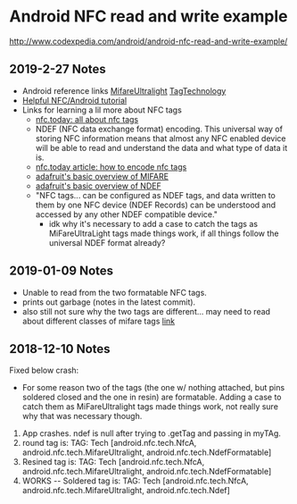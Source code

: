 # Android NFC read and write example

http://www.codexpedia.com/android/android-nfc-read-and-write-example/

## 2019-2-27 Notes
- Android reference links [MifareUltralight](https://developer.android.com/reference/android/nfc/tech/MifareUltralight)  [TagTechnology](https://developer.android.com/reference/android/nfc/tech/TagTechnology.html) 
- [Helpful NFC/Android tutorial](https://code.tutsplus.com/tutorials/reading-nfc-tags-with-android--mobile-17278)
- Links for learning a lil more about NFC tags
  - [nfc.today: all about nfc tags](https://nfc.today/advice/nfc-tags)
  - NDEF (NFC data exchange format) encoding. This universal way of storing NFC information means that almost any NFC enabled device will be able to read and understand the data and what type of data it is.
  - [nfc.today article: how to encode nfc tags](https://nfc.today/learn/how-to-encode-nfc-tags)
  - [adafruit's basic overview of MIFARE](https://learn.adafruit.com/adafruit-pn532-rfid-nfc/mifare)
  - [adafruit's basic overview of NDEF](https://learn.adafruit.com/adafruit-pn532-rfid-nfc/ndef)
  - "NFC tags... can be configured as NDEF tags, and data written to them by one NFC device (NDEF Records) can be understood and accessed by any other NDEF compatible device."
    - idk why it's necessary to add a case to catch the tags as MiFareUltraLight tags made things work, if all things follow the universal NDEF format already? 

## 2019-01-09 Notes
- Unable to read from the two formatable NFC tags.
- prints out garbage (notes in the latest commit).
- also still not sure why the two tags are different... may need to read about different classes of mifare tags [link](https://android.googlesource.com/platform/frameworks/base/+/master/core/java/android/nfc/tech/MifareUltralight.java#39)

## 2018-12-10 Notes
Fixed below crash:
- For some reason two of the tags (the one w/ nothing attached, but pins soldered closed and the one in resin) are formatable. Adding a case to catch them as MiFareUltralight tags made things work, not really sure why that was necessary though.


1. App crashes. ndef is null after trying to .getTag and passing in myTAg.
2. round tag is: TAG: Tech [android.nfc.tech.NfcA, android.nfc.tech.MifareUltralight, android.nfc.tech.NdefFormatable]
3. Resined tag is: TAG: Tech [android.nfc.tech.NfcA, android.nfc.tech.MifareUltralight, android.nfc.tech.NdefFormatable]
4. WORKS -- Soldered tag is: TAG: Tech [android.nfc.tech.NfcA, android.nfc.tech.MifareUltralight, android.nfc.tech.Ndef]
